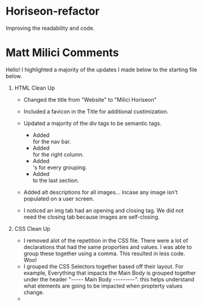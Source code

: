# Horiseon-refactor

Improving the readability and code.

# Matt Milici Comments

Hello! I highlighted a majority of the updates I made below to the starting file below.

1. HTML Clean Up

   - Changed the title from "Website" to "Milici Horiseon"
   - Included a favicon in the Title for additional custimization.
   - Updated a majority of the div tags to be semantic tags.

     - Added <nav> for the nav bar.
     - Added <aside> for the right column.
     - Added <section>'s for every grouping.
     - Added <footer> to the last section.

   - Added alt descriptions for all images... Incase any image isn't populated on a user screen.
   - I noticed an img tab had an opening and closing tag. We did not need the closing tab because images are self-closing.

2) CSS Clean Up

   - I removed alot of the repetition in the CSS file. There were a lot of declarations that had the same proporties and values. I was able to group these together using a comma. This resulted in less code. Woo!
   - I grouped the CSS Selectors together based off their layout. For example, Everything that impacts the Main Body is grouped together under the header "----- Main Body ---------". this helps understand what elements are going to be impacted when propterty values change.
   -
